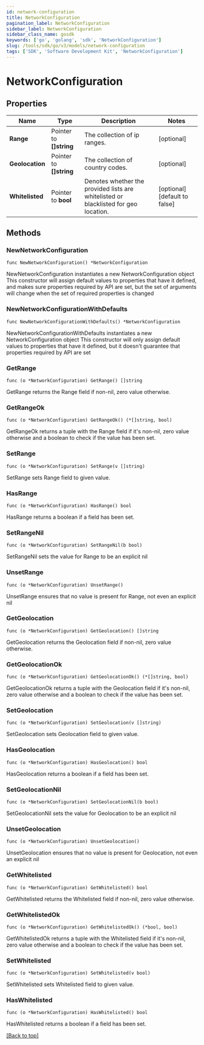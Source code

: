 ```yaml
---
id: network-configuration
title: NetworkConfiguration
pagination_label: NetworkConfiguration
sidebar_label: NetworkConfiguration
sidebar_class_name: gosdk
keywords: ['go', 'golang', 'sdk', 'NetworkConfiguration'] 
slug: /tools/sdk/go/v3/models/network-configuration
tags: ['SDK', 'Software Development Kit', 'NetworkConfiguration']
---
```


# NetworkConfiguration

## Properties

Name | Type | Description | Notes
------------ | ------------- | ------------- | -------------
**Range** | Pointer to **[]string** | The collection of ip ranges. | [optional] 
**Geolocation** | Pointer to **[]string** | The collection of country codes. | [optional] 
**Whitelisted** | Pointer to **bool** | Denotes whether the provided lists are whitelisted or blacklisted for geo location. | [optional] [default to false]

## Methods

### NewNetworkConfiguration

`func NewNetworkConfiguration() *NetworkConfiguration`

NewNetworkConfiguration instantiates a new NetworkConfiguration object
This constructor will assign default values to properties that have it defined,
and makes sure properties required by API are set, but the set of arguments
will change when the set of required properties is changed

### NewNetworkConfigurationWithDefaults

`func NewNetworkConfigurationWithDefaults() *NetworkConfiguration`

NewNetworkConfigurationWithDefaults instantiates a new NetworkConfiguration object
This constructor will only assign default values to properties that have it defined,
but it doesn't guarantee that properties required by API are set

### GetRange

`func (o *NetworkConfiguration) GetRange() []string`

GetRange returns the Range field if non-nil, zero value otherwise.

### GetRangeOk

`func (o *NetworkConfiguration) GetRangeOk() (*[]string, bool)`

GetRangeOk returns a tuple with the Range field if it's non-nil, zero value otherwise
and a boolean to check if the value has been set.

### SetRange

`func (o *NetworkConfiguration) SetRange(v []string)`

SetRange sets Range field to given value.

### HasRange

`func (o *NetworkConfiguration) HasRange() bool`

HasRange returns a boolean if a field has been set.

### SetRangeNil

`func (o *NetworkConfiguration) SetRangeNil(b bool)`

 SetRangeNil sets the value for Range to be an explicit nil

### UnsetRange
`func (o *NetworkConfiguration) UnsetRange()`

UnsetRange ensures that no value is present for Range, not even an explicit nil
### GetGeolocation

`func (o *NetworkConfiguration) GetGeolocation() []string`

GetGeolocation returns the Geolocation field if non-nil, zero value otherwise.

### GetGeolocationOk

`func (o *NetworkConfiguration) GetGeolocationOk() (*[]string, bool)`

GetGeolocationOk returns a tuple with the Geolocation field if it's non-nil, zero value otherwise
and a boolean to check if the value has been set.

### SetGeolocation

`func (o *NetworkConfiguration) SetGeolocation(v []string)`

SetGeolocation sets Geolocation field to given value.

### HasGeolocation

`func (o *NetworkConfiguration) HasGeolocation() bool`

HasGeolocation returns a boolean if a field has been set.

### SetGeolocationNil

`func (o *NetworkConfiguration) SetGeolocationNil(b bool)`

 SetGeolocationNil sets the value for Geolocation to be an explicit nil

### UnsetGeolocation
`func (o *NetworkConfiguration) UnsetGeolocation()`

UnsetGeolocation ensures that no value is present for Geolocation, not even an explicit nil
### GetWhitelisted

`func (o *NetworkConfiguration) GetWhitelisted() bool`

GetWhitelisted returns the Whitelisted field if non-nil, zero value otherwise.

### GetWhitelistedOk

`func (o *NetworkConfiguration) GetWhitelistedOk() (*bool, bool)`

GetWhitelistedOk returns a tuple with the Whitelisted field if it's non-nil, zero value otherwise
and a boolean to check if the value has been set.

### SetWhitelisted

`func (o *NetworkConfiguration) SetWhitelisted(v bool)`

SetWhitelisted sets Whitelisted field to given value.

### HasWhitelisted

`func (o *NetworkConfiguration) HasWhitelisted() bool`

HasWhitelisted returns a boolean if a field has been set.


[[Back to top]](#) 



